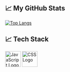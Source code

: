 
## &#x1f4c8; My GitHub Stats

[![Top Langs](https://github-readme-stats.vercel.app/api/top-langs/?username=bay-s&hide=java,html,css&theme=radical)](https://github.com/anuraghazra/github-readme-stats)

## &#x1f4c8; Tech Stack

<img src="https://cdn.worldvectorlogo.com/logos/javascript.svg" alt="JavaScript Logo" width="50" height="50"/> <img src="https://cdn.worldvectorlogo.com/logos/css3.svg" alt="CSS Logo" width="50" height="50"/>



